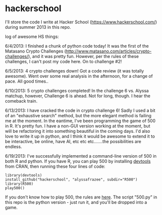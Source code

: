 hackerschool
============

I'll store the code I write at Hacker School (https://www.hackerschool.com/) during summer 2013 in this repo.

log of awesome HS things:

6/4/2013: I finished a chunk of python code today! It was the first of the Matasano Crypto Challenges (http://www.matasano.com/articles/crypto-challenges/), and it was pretty fun.  However, per the rules of these challenges, I can't post my code here.  On to challenge #2!

6/5/2013:  4 crypto challenges down!  Got a code review (it was totally awesome).  Went over some real analysis in the afternoon, for a change of pace.  All good times..

6/10/2013:  5 crypto challenges completed!  In the challenge 6 vs. Alyssa matchup, however, Challenge 6 is ahead.  Not for long, though.  I hear the comeback train.

6/13/2013:  I have cracked the code in crypto challenge 6!  Sadly I used a bit of an "exhaustive search" method, but the more elegant method is failing me at the moment.  In the eantime, I've been programming the game of 500 in R.  It's pretty fun.  I have a non-GUI version working at the moment, but will be refactoring it into something beautiful in the coming days.  I'd also love to write it up in python, and I think it would be awesome to extend it to be interactive, be online, have AI, etc etc etc.......the possibilities are endless.

6/19/2013:  I've successfully implemented a command-line version of 500 in both R and python.  If you have R, you can play 500 by installing [devtools](https://github.com/hadley/devtools) from CRAN, then running these four lines of code:
```
library(devtools)
install_github("hackerschool", "alyssafrazee", subdir="R500")
library(R500)
play500()
```
If you don't know how to play 500, the rules are [here](http://en.wikipedia.org/wiki/500_(card_game)). The script "500.py" in this repo is the python version - just run it, and you'll be dropped into a game.